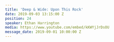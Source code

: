 ```yaml
---
title: 'Deep & Wide: Upon This Rock'
date: 2019-09-03 13:15:00 Z
position: 24
speaker: Ethan Harrington
media: https://www.youtube.com/embed/kKWYjJrDsOU
message_date: 2019-09-01 10:00:00 Z
---
```


